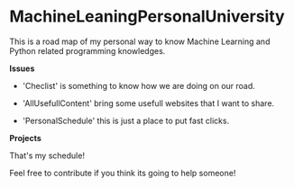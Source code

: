 # MachineLeaningPersonalUniversity
This is a road map of my personal way to know Machine Learning and Python related programming knowledges.

**Issues**

- 'Checlist' is something to know how we are doing on our road.

- 'AllUsefullContent' bring some usefull websites that I want to share.

- 'PersonalSchedule' this is just a place to put fast clicks.

**Projects**

That's my schedule!

Feel free to contribute if you think its going to help someone!


